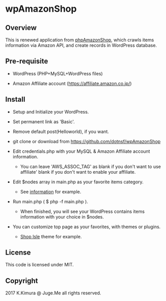 # wpAmazonShop

## Overview

This is renewed application from [phpAmazonShop](https://github.com/dotnsf/phpAmazonShop), which crawls items information via Amazon API, and create records in WordPress database.

## Pre-requisite

- WordPress (PHP+MySQL+WordPress files)

- Amazon Affiliate account (https://affiliate.amazon.co.jp/)

## Install

- Setup and Initialize your WordPress.

- Set permanent link as 'Basic'.

- Remove default post(Helloworld), if you want.

- git clone or download from https://github.com/dotnsf/wpAmazonShop

- Edit credentials.php with your MySQL & Amazon Affiliate account information.

    - You can leave 'AWS_ASSOC_TAG' as blank if you don't want to use affiliate' blank if you don't want to enable your affiliate.

- Edit $nodes array in main.php as your favorite items category.

    - See [information](https://affiliate.amazon.co.jp/help/topic/t100) for example.

- Run main.php ( $ php -f main.php ).

    - When finished, you will see your WordPress contains items information with your choice in $nodes.

- You can customize top page as your favorites, with themes or plugins.

    - [Shop Isle](https://ja.wordpress.org/themes/shop-isle/) theme for example.


## License

This code is licensed under MIT.

## Copyright

2017 K.Kimura @ Juge.Me all rights reserved.



